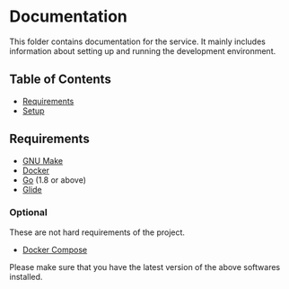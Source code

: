 # Documentation

This folder contains documentation for the service. It mainly includes information about setting up and running the development environment.


## Table of Contents

- [Requirements](#requirements)
- [Setup](setup.md)


## Requirements

- [GNU Make](https://www.gnu.org/software/make/)
- [Docker](https://www.docker.com/)
- [Go](https://golang.org/) (1.8 or above)
- [Glide](http://glide.sh/)


### Optional

These are not hard requirements of the project.

- [Docker Compose](https://docs.docker.com/compose/)


Please make sure that you have the latest version of the above softwares installed.
